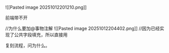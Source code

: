 ![[Pasted image 20251012201210.png]]

前端带不开


//为什么要加@事物注解
![[Pasted image 20251012204402.png]]
//因为已经实现了公共字段填充，所以直接用


复刻流程，问为什么。